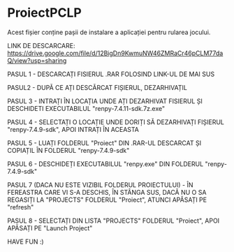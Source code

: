 # ProiectPCLP
Acest fișier conține pașii de instalare a aplicației pentru rularea jocului.

LINK DE DESCARCARE: https://drive.google.com/file/d/12BigDn9KwmuNW46ZMRaCr46pCLM77daQ/view?usp=sharing


PASUL 1 - DESCARCAȚI FISIERUL .RAR FOLOSIND LINK-UL DE MAI SUS

PASUL2 - DUPĂ CE AȚI DESCĂRCAT FIȘIERUL, DEZARHIVAȚIL 

PASUL 3 - INTRAȚI ÎN LOCAȚIA UNDE AȚI DEZARHIVAT FISIERUL ȘI DESCHIDETI EXECUTABILUL "renpy-7.4.11-sdk.7z.exe"

PASUL 4 - SELECTAȚI O LOCAȚIE UNDE DORIȚI SĂ DEZARHIVAȚI FIȘIERUL "renpy-7.4.9-sdk", APOI INTRAȚI ÎN ACEASTA

PASUL 5 - LUAȚI FOLDERUL "Proiect" DIN .RAR-UL DESCARCAT ȘI COPIAȚIL ÎN FOLDERUL "renpy-7.4.9-sdk"

PASUL 6 - DESCHIDEȚI EXECUTABILUL "renpy.exe" DIN FOLDERUL "renpy-7.4.9-sdk"

PASUL 7 (DACA NU ESTE VIZIBIL FOLDERUL PROIECTULUI) - ÎN FEREASTRA CARE VI S-A DESCHIS, ÎN STÂNGA SUS, DACĂ NU O SA REGASIȚI LA "PROJECTS" FOLDERUL "Proiect", ATUNCI APĂSAȚI PE "refresh"

PASUL 8 - SELECTAȚI DIN LISTA "PROJECTS" FOLDERUL "Proiect", APOI APĂSAȚI PE "Launch Project"


HAVE FUN :)

